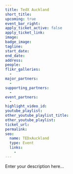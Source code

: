 ```yaml
---
title: TedX Auckland
short_title:
upcoming: true
event_bar_right:
apply_ticket_active: false
apply_ticket_link:
image:
badge_image:
tagline:
start_date:
end_date:
address:
people:
flikr_galleries:
  -
major_partners:
  -
supporting_partners:
  -
event_partners:
  -
highlight_video_id:
youtube_playlist:
other_youtube_playlist_title:
other_youtube_playlist:
ticket_url:
permalink:
seo:
  name: TEDxAuckland
  type: Event
  links:
    -
---
```


Enter your description here...
